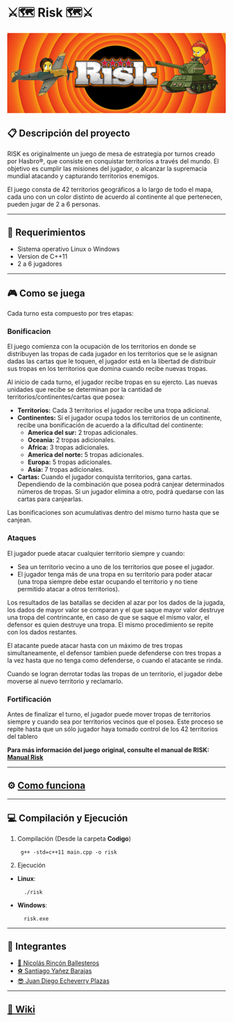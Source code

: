 
# ⚔️🗺 ️Risk 🗺⚔️

![Banner](Documentacion/Imagenes/bannerRisk.png)

## 📋 Descripción del proyecto
RISK es originalmente un juego de mesa de estrategia por turnos creado por Hasbro®, que consiste en conquistar territorios a través del mundo. El objetivo es cumplir las misiones del jugador, o alcanzar la supremacia mundial atacando y capturando territorios enemigos.

El juego consta de 42 territorios geográficos a lo largo de todo el mapa, cada uno con un color distinto de acuerdo al continente al que pertenecen, pueden jugar de 2 a 6 personas.

---
## 🦾 Requerimientos
- Sistema operativo Linux o Windows
- Version de C++11
- 2 a 6 jugadores

---

## 🎮 Como se juega
Cada turno esta compuesto por tres etapas:

### Bonificacion
El juego comienza con la ocupación de los territorios en donde se distribuyen las tropas de cada jugador en los territorios que se le asignan dadas las cartas que le toquen, el jugador está en la libertad de distribuir sus tropas en los territorios que domina cuando recibe nuevas tropas. 

Al inicio de cada turno, el jugador recibe tropas en su ejercto. Las nuevas unidades que recibe se determinan por la cantidad de territorios/continentes/cartas que posea:
- **Territorios:** Cada 3 territorios el jugador recibe una tropa adicional.
- **Continentes:** Si el jugador ocupa todos los territorios de un continente, recibe una bonificación de acuerdo a la dificultad del continente:
    - **America del sur:** 2 tropas adicionales.
    - **Oceania:** 2 tropas adicionales.
    - **Africa:** 3 tropas adicionales.
    - **America del norte:** 5 tropas adicionales.
    - **Europa:** 5 tropas adicionales.
    - **Asia:** 7 tropas adicionales.
- **Cartas:** Cuando el jugador conquista territorios, gana cartas. Dependiendo de la combinación que posea podrá canjear determinados números de tropas. Si un jugador elimina a otro, podrá quedarse con las cartas para canjearlas.

Las bonificaciones son acumulativas dentro del mismo turno hasta que se canjean.

### Ataques
El jugador puede atacar cualquier territorio siempre y cuando:
- Sea un territorio vecino a uno de los territorios que posee el jugador.
- El jugador tenga más de una tropa en su territorio para poder atacar (una tropa siempre debe estar ocupando el territorio y no tiene permitido atacar a otros territorios).

Los resultados de las batallas se deciden al azar por los dados de la jugada, los dados de mayor valor se comparan y el que saque mayor valor destruye una tropa del contrincante, en caso de que se saque el mismo valor, el defensor es quien destruye una tropa. El mismo procedimiento se repite con los dados restantes.

El atacante puede atacar hasta con un máximo de tres tropas simultaneamente, el defensor tambien puede defenderse con tres tropas a la vez hasta que no tenga como defenderse, o cuando el atacante se rinda.

Cuando se logran derrotar todas las tropas de un territorio, el jugador debe moverse al nuevo territorio y reclamarlo.

### Fortificación
Antes de finalizar el turno, el jugador puede mover tropas de territorios siempre y cuando sea por territorios vecinos que el posea. Este proceso se repite hasta que un sólo jugador haya tomado control de los 42 territorios del tablero      

**Para más información del juego original, consulte el manual de RISK: [Manual Risk](https://www.hasbro.com/common/instruct/risk.pdf)**

---
## ⚙️ [Como funciona](Documentacion/ComoFunciona.md)
---

## 💻  Compilación y Ejecución
1. Compilación (Desde la carpeta **Codigo**)
   
        g++ -std=c++11 main.cpp -o risk
   
2. Ejecución
- **Linux**:

        ./risk
      
- **Windows**:

        risk.exe
  
---
## 💼  Integrantes

- [🐼 Nicolás Rincón Ballesteros](https://github.com/Rinconjr)
- [⚽ Santiago Yañez Barajas](https://github.com/SantiagoYB)
- [😎 Juan Diego Echeverry Plazas](https://github.com/JuanDiegoEcheverryP)

---

## [🚀 Wiki](https://github.com/Rinconjr/Risk-EDD-Grupo1/wiki)
